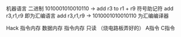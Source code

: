 机器语言 
二进制 1010001010010110 -> add r3 to r1 + r9
符号助记符 add r3,r1,r9 即为汇编语言
add r3,r1,r9  -> 1010001010010110 为汇编编译器

Hack
指令内存  数据内存
指令内存 只读 （烧电路板弄好的）
A指令 
C指令
